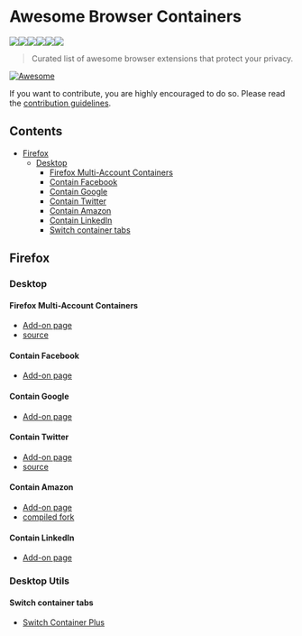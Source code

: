 # Awesome Browser Containers

<img src="https://addons.cdn.mozilla.net/user-media/addon_icons/956/956959-64.png?modified=70aa6ec0"><img src="https://addons.cdn.mozilla.net/user-media/addon_icons/956/956763-64.png?modified=4f5183da"><img src="https://addons.cdn.mozilla.net/user-media/addon_icons/996/996764-64.png?modified=59013156"><img src="https://addons.cdn.mozilla.net/user-media/addon_icons/977/977492-64.png?modified=619e9177"><img src="https://addons.cdn.mozilla.net/user-media/addon_icons/1000/1000893-64.png?modified=68523f7c"><img src="https://addons.cdn.mozilla.net/user-media/addon_icons/1001/1001077-64.png?modified=10622d5e">


> Curated list of awesome browser extensions that protect your privacy.
>

[![Awesome](https://cdn.rawgit.com/sindresorhus/awesome/d7305f38d29fed78fa85652e3a63e154dd8e8829/media/badge.svg)](https://github.com/sindresorhus/awesome)

If you want to contribute, you are highly encouraged to do so. Please read the [contribution guidelines](CONTRIBUTING.md).


## Contents

- [Firefox](#firefox)
   - [Desktop](#transparency)
      - [Firefox Multi-Account Containers](#Firefox-Multi-Account-Containers)
      - [Contain Facebook](#Contain-Facebook)
      - [Contain Google](#Contain-Google)
      - [Contain Twitter](#Contain-Twitter)
      - [Contain Amazon](#Contain-Amazon)
      - [Contain LinkedIn](#Contain-LinkedIn)
      - [Switch container tabs](#Switch-container-tabs)

## Firefox

### Desktop

#### Firefox Multi-Account Containers
  * [Add-on page](https://addons.mozilla.org/en-US/firefox/addon/multi-account-containers/?src=search)
  * [source](https://github.com/mozilla/multi-account-containers/#readme)

#### Contain Facebook
  * [Add-on page](https://addons.mozilla.org/en-US/firefox/addon/facebook-container/?src=search)

#### Contain Google
  * [Add-on page](https://addons.mozilla.org/en-US/firefox/addon/google-container/?src=search)


#### Contain Twitter
  * [Add-on page](https://addons.mozilla.org/en-US/firefox/addon/twitter-container/?src=search)
  * [source](httpsn://github.com/v1shwa/contain-twitter)

#### Contain Amazon
  * [Add-on page](https://addons.mozilla.org/en-US/firefox/addon/amazon-container/?src=search)
  * [compiled fork](https://github.com/NewAlexandria/contain-amazon)

#### Contain LinkedIn
  * [Add-on page](https://addons.mozilla.org/en-US/firefox/addon/linkedin-container/?src=search)

### Desktop Utils

#### Switch container tabs
  * [Switch Container Plus](https://addons.mozilla.org/en-US/firefox/addon/switch-container-plus/?src=search)